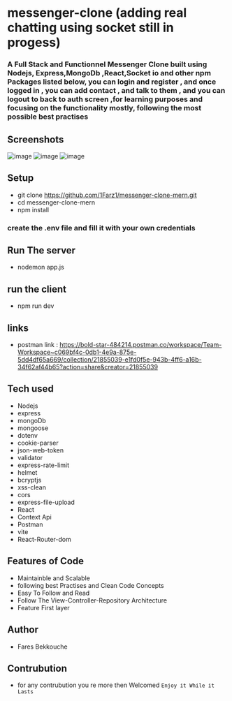 # messenger-clone (adding real chatting using socket still in progess)
### A Full Stack and Functionnel Messenger Clone built using Nodejs, Express,MongoDb ,React,Socket io and other npm Packages listed below, you can login and register , and once logged in , you can add contact , and talk to them ,  and you can logout to back to auth screen ,for learning purposes and focusing on the functionality mostly, following the most possible best practises


## Screenshots
![image](https://github.com/1FarZ1/Messenger-clone-Mern/assets/91225280/99cfb332-3eec-44aa-8e68-2771606e7ac5)
![image](https://github.com/1FarZ1/Messenger-clone-Mern/assets/91225280/15976d3c-8d0c-4bb6-b253-fadd44e9c97a)
![image](https://github.com/1FarZ1/Messenger-clone-Mern/assets/91225280/cecbef3f-7d02-4cf1-b9ba-4f392dacf033)


## Setup
- git clone https://github.com/1Farz1/messenger-clone-mern.git
- cd messenger-clone-mern
- npm install
### create the .env file and fill it with your own credentials
## Run The server
- nodemon app.js
## run the client
- npm run dev
## links
- postman link : https://bold-star-484214.postman.co/workspace/Team-Workspace~c069bf4c-0db1-4e9a-875e-5dd4df65a669/collection/21855039-e1fd0f5e-943b-4ff6-a16b-34f62af44b65?action=share&creator=21855039
## Tech used
 - Nodejs
 - express
 - mongoDb
 - mongoose
 - dotenv
 - cookie-parser
 - json-web-token
 - validator
 - express-rate-limit
 - helmet
 - bcryptjs
 - xss-clean
 - cors
 - express-file-upload
 - React
 - Context Api
 - Postman
 - vite
 - React-Router-dom
## Features of Code
- Maintainble and Scalable
- following best Practises and Clean Code Concepts
- Easy To Follow and Read
- Follow The View-Controller-Repository Architecture
- Feature First layer
## Author
- Fares Bekkouche
## Contrubution
- for any contrubution you re more then Welcomed
```Enjoy it While it Lasts```
